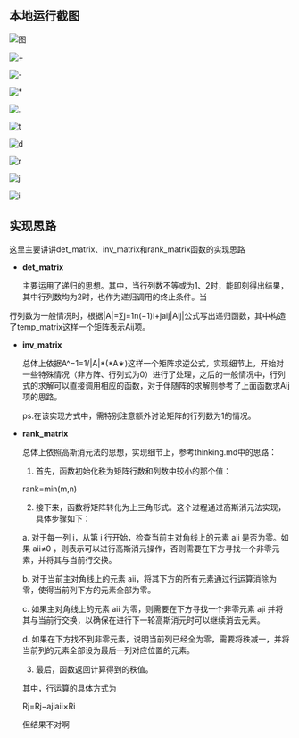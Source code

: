 ## 本地运行截图

![图](https://asd-1357033528.cos.ap-shanghai.myqcloud.com/img/%E5%B1%8F%E5%B9%95%E6%88%AA%E5%9B%BE%202025-04-28%20210417.png)

![+](https://asd-1357033528.cos.ap-shanghai.myqcloud.com/img/1.png)

![-](https://asd-1357033528.cos.ap-shanghai.myqcloud.com/img/2.png)

![*](https://asd-1357033528.cos.ap-shanghai.myqcloud.com/img/3.png)

![.](https://asd-1357033528.cos.ap-shanghai.myqcloud.com/img/4.png)

![t](https://asd-1357033528.cos.ap-shanghai.myqcloud.com/img/5.png)

![d](https://asd-1357033528.cos.ap-shanghai.myqcloud.com/img/6.png)

![r](https://asd-1357033528.cos.ap-shanghai.myqcloud.com/img/8.png)

![j](https://asd-1357033528.cos.ap-shanghai.myqcloud.com/img/9.png)

![i](https://asd-1357033528.cos.ap-shanghai.myqcloud.com/img/7.png)



## 实现思路

这里主要讲讲det_matrix、inv_matrix和rank_matrix函数的实现思路

-   **det_matrix**

    主要运用了递归的思想。其中，当行列数不等或为1、2时，能即刻得出结果，其中行列数均为2时，也作为递归调用的终止条件。当

行列数为一般情况时，根据|A|=∑j=1n(−1)i+jaij|Aij|公式写出递归函数，其中构造了temp_matrix这样一个矩阵表示Aij项。

-   **inv_matrix**

    总体上依据A^−1=1/|A|*(*A∗)这样一个矩阵求逆公式，实现细节上，开始对一些特殊情况（非方阵、行列式为0）进行了处理，之后的一般情况中，行列式的求解可以直接调用相应的函数，对于伴随阵的求解则参考了上面函数求Aij项的思路。

    ps.在该实现方式中，需特别注意额外讨论矩阵的行列数为1的情况。

-   **rank_matrix**

    总体上依照高斯消元法的思想，实现细节上，参考thinking.md中的思路：

    1.  首先，函数初始化秩为矩阵行数和列数中较小的那个值：

    rank=min(m,n)

    2.  接下来，函数将矩阵转化为上三角形式。这个过程通过高斯消元法实现，具体步骤如下：

    a. 对于每一列 i，从第 i 行开始，检查当前主对角线上的元素 aii 是否为零。如果 aii≠0 ，则表示可以进行高斯消元操作，否则需要在下方寻找一个非零元素，并将其与当前行交换。

    b. 对于当前主对角线上的元素 aii，将其下方的所有元素通过行运算消除为零，使得当前列下方的元素全部为零。

    c. 如果主对角线上的元素 aii 为零，则需要在下方寻找一个非零元素 aji 并将其与当前行交换，以确保在进行下一轮高斯消元时可以继续消去元素。

    d. 如果在下方找不到非零元素，说明当前列已经全为零，需要将秩减一，并将当前列的元素全部设为最后一列对应位置的元素。

    3.  最后，函数返回计算得到的秩值。

    其中，行运算的具体方式为

    Rj=Rj−ajiaii×Ri
    
    但结果不对啊